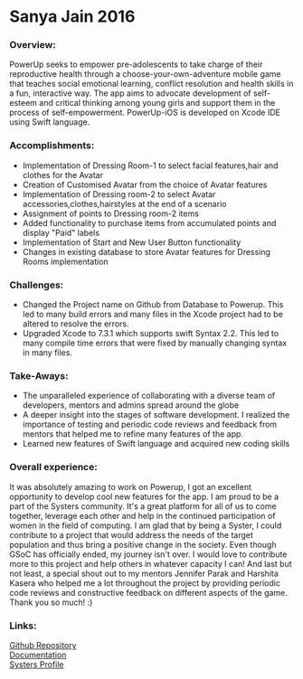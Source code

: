 # Sanya Jain 2016
### Overview:
PowerUp seeks to empower pre-adolescents to take charge of their reproductive health through a choose-your-own-adventure mobile game that teaches social emotional learning, conflict resolution and health skills in a fun, interactive way. The app aims to advocate development of self-esteem and critical thinking among young girls and support them in the process of self-empowerment. PowerUp-iOS is developed on Xcode IDE using Swift language.

### Accomplishments:
* Implementation of Dressing Room-1 to select facial features,hair and clothes for the Avatar
* Creation of Customised Avatar from the choice of Avatar features
* Implementation of Dressing room-2 to select Avatar accessories,clothes,hairstyles at the end of a scenario
* Assignment of points to Dressing room-2 items
* Added functionality to purchase items from accumulated points and display "Paid" labels
* Implementation of Start and New User Button functionality
* Changes in existing database to store Avatar features for Dressing Rooms implementation

### Challenges:
* Changed the Project name on Github from Database to Powerup. This led to many build errors and many files in the Xcode project had to be altered to resolve the errors.
* Upgraded Xcode to 7.3.1 which supports swift Syntax 2.2. This led to many compile time errors that were fixed by manually changing syntax in many files.         

### Take-Aways:
* The unparalleled experience of collaborating with a diverse team of developers, mentors and admins spread around the globe
* A deeper insight into the stages of software development. I realized the importance of testing and periodic code reviews and feedback from mentors that helped me to refine many features of the app.
* Learned new features of Swift language and acquired new coding skills

### Overall experience:
It was absolutely amazing to work on Powerup, I got an excellent opportunity to develop cool new features for the app. I am proud to be a part of the Systers community. It's a great platform for all of us to come together, leverage each other and help in the continued participation of women in the field of computing. I am glad that by being a Syster, I could contribute to a project that would address the needs of the target population and thus bring a positive change in the society.
Even though GSoC has officially ended, my journey isn't over. I would love to contribute more to this project and help others in whatever capacity I can! And last but not least, a special shout out to my mentors Jennifer Parak and Harshita Kasera who helped me a lot throughout the project by providing periodic code reviews and constructive feedback on different aspects of the game. Thank you so much! :)

### Links:
[Github Repository](https://github.com/systers/powerup-iOS)  
[Documentation](https://docs.google.com/document/d/1N_-zmmjPn6D1H6wTdF4z66mFGT3af_FWbfGvLKkeY1w/edit?usp=sharing)  
[Systers Profile](http://systers.org/systers-soc/doku.php/sanya_jain)  